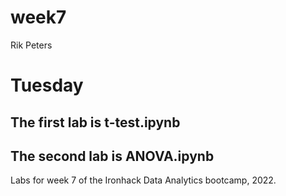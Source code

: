 # week7

Rik Peters

# Tuesday

## The first lab is t-test.ipynb
## The second lab is ANOVA.ipynb



Labs for week 7 of the Ironhack Data Analytics bootcamp, 2022.
